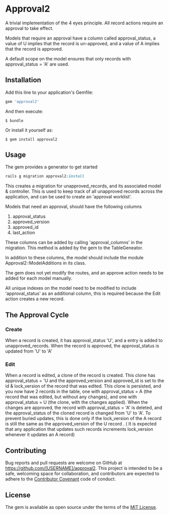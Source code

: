 # Approval2

A trivial implementation of the 4 eyes principle. All record actions require an approval to take effect.

Models that require an approval have a column called approval_status, a value of U implies that the record is un-approved, and a value of A implies that the record is approved.

A default scope on the model ensures that only records with approval_status = 'A' are used.

 
## Installation

Add this line to your application's Gemfile:

```ruby
gem 'approval2'
```

And then execute:

    $ bundle

Or install it yourself as:

    $ gem install approval2

## Usage

The gem provides a generator to get started

```ruby
rails g migration approval2:install
```
This creates a migration for unapproved_records, and its associated model & controller. This is used to keep track of all unapproved records across the application, and can be used to create an 'approval worklist'.

Models that need an approval, should have the following columns 

1. approval_status
2. approved_version
3. approved_id
4. last_action

These columns can be added by calling 'approval_columns' in the migration. This method is added by the gem to the TableGeneator.

In addition to these columns, the model should include the module Approval2::ModelAdditions in its class.

The gem does not yet modify the routes, and an approve action needs to be added for each model manually. 

All unique indexes on the model need to be modified to include 'approval_status' as an additional column, this is required because the Edit action creates a new record. 

## The Approval Cycle

### Create
When a record is created, it has approval_status 'U', and a entry is added to unapproved_records. 
When the record is approved, the approval_status is updated from 'U' to 'A' 

### Edit
When a record is edited, a clone of the record is created. This clone has approval_status = 'U and the approved_version and approved_id is set to the id & lock_version of the record that was edited. This clone is persisted, and you now have 2 records in the table, one with approval_status = A (the record that was edited, but without any changes), and one with approval_status = U (the clone, with the changes applied). 
When the changes are approved, the record with approval_status = 'A' is deleted, and the approval_status of the cloned record is changed from 'U' to 'A'. To prevent buried updates, this is done only if the lock_version of the A record is still the same as the approved_version of the U record . ( It is expected that any application that updates such records increments lock_version whenever it updates an A record)





## Contributing

Bug reports and pull requests are welcome on GitHub at https://github.com/[USERNAME]/approval2. This project is intended to be a safe, welcoming space for collaboration, and contributors are expected to adhere to the [Contributor Covenant](http://contributor-covenant.org) code of conduct.


## License

The gem is available as open source under the terms of the [MIT License](http://opensource.org/licenses/MIT).


